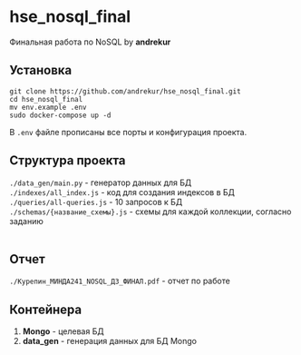 # hse_nosql_final

Финальная работа по NoSQL by **andrekur**

## Установка
```
git clone https://github.com/andrekur/hse_nosql_final.git
cd hse_nosql_final
mv env.example .env
sudo docker-compose up -d
```

В ```.env``` файле прописаны все порты и конфигурация проекта.
<br>

## Структура проекта
```./data_gen/main.py``` - генератор данных для БД
<br>```./indexes/all_index.js``` - код для создания индексов в БД
<br>```./queries/all-queries.js``` - 10 запросов к БД
<br>```./schemas/{название_схемы}.js``` - схемы для каждой коллекции, согласно заданию<br>
<br>

## Отчет
```./Курепин_МИНДА241_NOSQL_ДЗ_ФИНАЛ.pdf``` - отчет по работе
<br>

## Контейнера
1. **Mongo** - целевая БД
3. **data_gen** - генерация данных для БД Mongo 